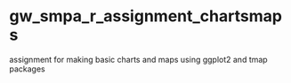 # gw_smpa_r_assignment_chartsmaps
assignment for making basic charts and maps using ggplot2 and tmap packages
